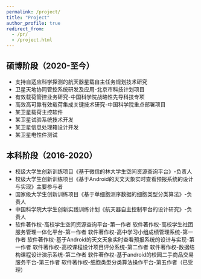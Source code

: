 ```yaml
---
permalink: /project/
title: "Project"
author_profile: true
redirect_from: 
  - /pr/
  - /project.html
---
```


## 硕博阶段（2020-至今）
- 支持自适应科学探测的航天器星载自主任务规划技术研究
- 卫星天地协同管控系统研发及应用-北京市科技计划项目
- 有效载荷管控业务研究-中国科学院战略性先导科技专项
- 高效高可靠有效载荷集成关键技术研究-中国科学院重点部署项目
- 某卫星载荷主控软件
- 某卫星试验系统技术开发
- 某卫星信息处理箱设计开发
- 某卫星电性件测试




## 本科阶段（2016-2020）
- 校级大学生创新训练项目《基于微信的林大学生空间资源查询平台》-负责人
- 校级大学生创新训练项目《基于Android的天文天象实时查看预报系统的设计与实现》主要参与者
- 国家级大学生创新训练项目《基于单细胞测序数据的细胞类型分类算法》-负责人
- 中国科学院大学生创新实践训练计划《航天器自主控制平台的设计研究》-负责人
- 软件著作权-高校学生空间资源查询平台-第一作者
软件著作权-高校学生社团服务管理一体化平台-第一作者
软件著作权-高中学习小组成绩管理系统-第一作者
软件著作权-基于Android的天文天象实时查看预报系统的设计与实现-第一作者
软件著作权-高校课程设计项目评分系统-第二作者
软件著作权-数据结构课程设计演示系统-第二作者
软件著作权-基于android的校园二手商品交易服务平台-第三作者
软件著作权-细胞类型分类算法操作平台-第五作者（已受理）






